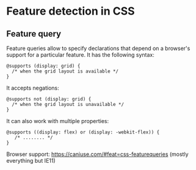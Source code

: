 # Feature detection in CSS
## Feature query
Feature queries allow to specify declarations that depend on a browser's support for a particular feature. It has the following syntax:

```
@supports (display: grid) {
  /* when the grid layout is available */
}
```

It accepts negations:

```
@supports not (display: grid) {
  /* when the grid layout is unavailable */
}
```

It can also work with multiple properties:

```
@supports ((display: flex) or (display: -webkit-flex)) {
   /* ........ */
}
```

Browser support: https://caniuse.com/#feat=css-featurequeries (mostly everything but IE11)

